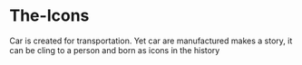 # The-Icons
Car is created for transportation. Yet car are manufactured makes a story, it can be cling to a person and born as icons in the history
